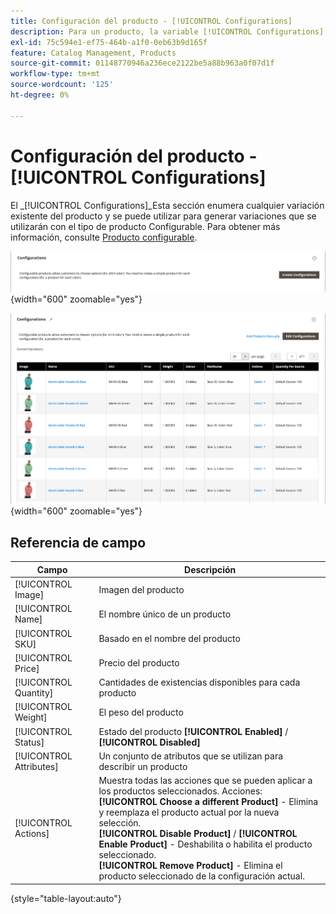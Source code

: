 ```yaml
---
title: Configuración del producto - [!UICONTROL Configurations]
description: Para un producto, la variable [!UICONTROL Configurations] La configuración de define variaciones para su uso con el tipo de producto Configurable.
exl-id: 75c594e1-ef75-464b-a1f0-0eb63b9d165f
feature: Catalog Management, Products
source-git-commit: 01148770946a236ece2122be5a88b963a0f07d1f
workflow-type: tm+mt
source-wordcount: '125'
ht-degree: 0%

---
```


# Configuración del producto - [!UICONTROL Configurations]

El _[!UICONTROL Configurations]_Esta sección enumera cualquier variación existente del producto y se puede utilizar para generar variaciones que se utilizarán con el tipo de producto Configurable. Para obtener más información, consulte [Producto configurable](product-create-configurable.md).

![Sección Configuraciones](./assets/product-configurable-create-configurations.png){width="600" zoomable="yes"}

![Configuraciones de productos](./assets/product-configurations-hoodie.png){width="600" zoomable="yes"}

## Referencia de campo

| Campo | Descripción |
|--- |--- |
| [!UICONTROL Image] | Imagen del producto |
| [!UICONTROL Name] | El nombre único de un producto |
| [!UICONTROL SKU] | Basado en el nombre del producto |
| [!UICONTROL Price] | Precio del producto |
| [!UICONTROL Quantity] | Cantidades de existencias disponibles para cada producto |
| [!UICONTROL Weight] | El peso del producto |
| [!UICONTROL Status] | Estado del producto **[!UICONTROL Enabled]** / **[!UICONTROL Disabled]** |
| [!UICONTROL Attributes] | Un conjunto de atributos que se utilizan para describir un producto |
| [!UICONTROL Actions] | Muestra todas las acciones que se pueden aplicar a los productos seleccionados. Acciones:<br /> **[!UICONTROL Choose a different Product]** - Elimina y reemplaza el producto actual por la nueva selección.<br /> **[!UICONTROL Disable Product]** / **[!UICONTROL Enable Product]** - Deshabilita o habilita el producto seleccionado.<br /> **[!UICONTROL Remove Product]** - Elimina el producto seleccionado de la configuración actual. |

{style="table-layout:auto"}
